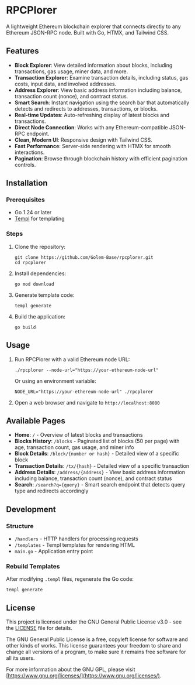 # RPCPlorer

A lightweight Ethereum blockchain explorer that connects directly to any Ethereum JSON-RPC node. Built with Go, HTMX, and Tailwind CSS.

## Features

- **Block Explorer**: View detailed information about blocks, including transactions, gas usage, miner data, and more.
- **Transaction Explorer**: Examine transaction details, including status, gas costs, input data, and involved addresses.
- **Address Explorer**: View basic address information including balance, transaction count (nonce), and contract status.
- **Smart Search**: Instant navigation using the search bar that automatically detects and redirects to addresses, transactions, or blocks.
- **Real-time Updates**: Auto-refreshing display of latest blocks and transactions.
- **Direct Node Connection**: Works with any Ethereum-compatible JSON-RPC endpoint.
- **Clean, Modern UI**: Responsive design with Tailwind CSS.
- **Fast Performance**: Server-side rendering with HTMX for smooth interactions.
- **Pagination**: Browse through blockchain history with efficient pagination controls.

## Installation

### Prerequisites

- Go 1.24 or later
- [Templ](https://github.com/a-h/templ) for templating

### Steps

1. Clone the repository:
   ```
   git clone https://github.com/Golem-Base/rpcplorer.git
   cd rpcplorer
   ```

2. Install dependencies:
   ```
   go mod download
   ```

3. Generate template code:
   ```
   templ generate
   ```

4. Build the application:
   ```
   go build
   ```

## Usage

1. Run RPCPlorer with a valid Ethereum node URL:
   ```
   ./rpcplorer --node-url="https://your-ethereum-node-url"
   ```

   Or using an environment variable:
   ```
   NODE_URL="https://your-ethereum-node-url" ./rpcplorer
   ```

2. Open a web browser and navigate to `http://localhost:8080`

## Available Pages

- **Home**: `/` - Overview of latest blocks and transactions
- **Blocks History**: `/blocks` - Paginated list of blocks (50 per page) with age, transaction count, gas usage, and miner info
- **Block Details**: `/block/{number or hash}` - Detailed view of a specific block
- **Transaction Details**: `/tx/{hash}` - Detailed view of a specific transaction
- **Address Details**: `/address/{address}` - View basic address information including balance, transaction count (nonce), and contract status
- **Search**: `/search?q={query}` - Smart search endpoint that detects query type and redirects accordingly

## Development

### Structure

- `/handlers` - HTTP handlers for processing requests
- `/templates` - Templ templates for rendering HTML
- `main.go` - Application entry point

### Rebuild Templates

After modifying `.templ` files, regenerate the Go code:

```
templ generate
```

## License

This project is licensed under the GNU General Public License v3.0 - see the [LICENSE](LICENSE) file for details.

The GNU General Public License is a free, copyleft license for software and other kinds of works. This license guarantees your freedom to share and change all versions of a program, to make sure it remains free software for all its users.

For more information about the GNU GPL, please visit [https://www.gnu.org/licenses/](https://www.gnu.org/licenses/).
